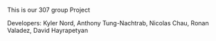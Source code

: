 This is our 307 group Project

Developers:
Kyler Nord, Anthony Tung-Nachtrab, Nicolas Chau, Ronan Valadez, David Hayrapetyan
